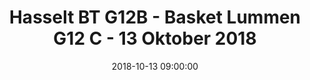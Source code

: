 ---
layout: album
title: Hasselt BT G12B - Basket Lummen G12 C - 13 Oktober 2018
description: Competitie wedstrijd tussen Hasselt BT G12B en Basket Lummen G12 C.
date: 2018-10-13 09:00:00
cover: /albums/2018-10-13-Hasselt-BT-G12B-Basket-Lummen-G12C/thumbnails/IMG_6331.jpg
pagination: 
  enabled: true
  images: true
  imageLayout: image
  itemsPerPage: 64
---